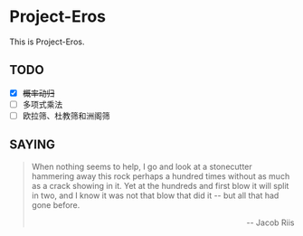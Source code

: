 Project-Eros
===

This is Project-Eros.

TODO
---

- [x] ~~概率动归~~
- [ ] 多项式乘法
- [ ] 欧拉筛、杜教筛和洲阁筛

SAYING
---

> When nothing seems to help, I go and look at a stonecutter hammering away this rock perhaps a hundred times without as much as a crack showing in it. Yet at the hundreds and first blow it will split in two, and I know it was not that blow that did it -- but all that had gone before.
> <p align="right"> -- Jacob Riis</p>